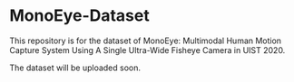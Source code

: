 # MonoEye-Dataset

This repository is for the dataset of MonoEye: Multimodal Human Motion Capture System Using A Single Ultra-Wide Fisheye Camera in UIST 2020.

The dataset will be uploaded soon.
